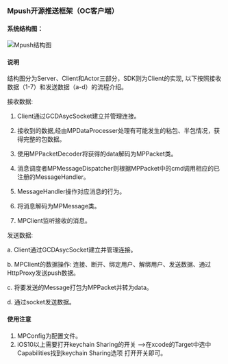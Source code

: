 ### Mpush开源推送框架（OC客户端）

#### 系统结构图：

![Mpush结构图](https://github.com/mpusher/mpush-client-oc/blob/master/Mpush.png)

#### 说明
结构图分为Server、Client和Actor三部分，SDK则为Client的实现, 以下按照接收数据（1-7）和发送数据（a-d）的流程介绍。

接收数据:

1. Client通过GCDAsycSocket建立并管理连接。

2. 接收到的数据,经由MPDataProcesser处理有可能发生的粘包、半包情况，获得完整的包数据。

3. 使用MPPacketDecoder将获得的data解码为MPPacket类。

4. 消息调度者MPMessageDispatcher则根据MPPacket中的cmd调用相应的已注册的MessageHandler。

5. MessageHandler操作对应消息的行为。

6. 将消息解码为MPMessage类。

7. MPClient监听接收的消息。

发送数据:

a. Client通过GCDAsycSocket建立并管理连接。

b. MPClient的数据操作: 连接、断开、绑定用户、解绑用户、发送数据、通过HttpProxy发送push数据。

c. 将要发送的Message打包为MPPacket并转为data。

d. 通过socket发送数据。

#### 使用注意
1. MPConfig为配置文件。
2. iOS10以上需要打开keychain Sharing的开关 -->在xcode的Target中选中Capabilities找到keychain Sharing选项 打开开关即可。